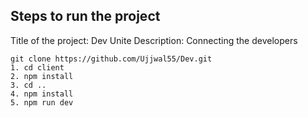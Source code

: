 ## Steps to run the project

Title of the project:
    Dev Unite
    Description: Connecting the developers

```
git clone https://github.com/Ujjwal55/Dev.git
1. cd client
2. npm install
3. cd ..
4. npm install
5. npm run dev
```
